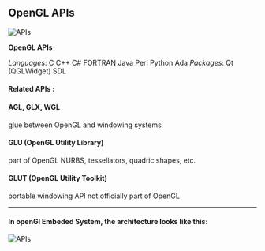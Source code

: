 
## OpenGL APIs

![APIs](https://cloud.githubusercontent.com/assets/14142983/10707733/ef349f54-79b4-11e5-9fb5-8353b0813c4d.jpg
 "FROM: https://developer.apple.com/library/mac/documentation/GraphicsImaging/Conceptual/OpenGL-MacProgGuide/opengl_pg_concepts/opengl_pg_concepts.html")

**OpenGL APIs**

*Languages*:
C
C++
C# 
FORTRAN 
Java
Perl
Python Ada
*Packages*:
Qt 
(QGLWidget)
SDL

#### Related APIs :

#### AGL, GLX, WGL
glue between OpenGL and windowing systems
 
#### GLU (OpenGL Utility Library)
part of OpenGL
NURBS, tessellators, quadric shapes, etc.
 
#### GLUT (OpenGL Utility Toolkit)
portable windowing API
not officially part of OpenGL


-----------------------------------------------------------------------------

#### In openGl Embeded System, the architecture looks like this:


![APIs](https://cloud.githubusercontent.com/assets/14142983/10707451/dc7dd646-79af-11e5-95c9-574ea0379db6.jpg "FROM : http://blog.db-in.com/")



